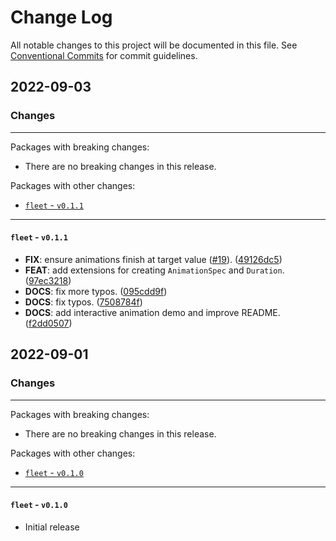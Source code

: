 # Change Log

All notable changes to this project will be documented in this file.
See [Conventional Commits](https://conventionalcommits.org) for commit guidelines.

## 2022-09-03

### Changes

---

Packages with breaking changes:

 - There are no breaking changes in this release.

Packages with other changes:

 - [`fleet` - `v0.1.1`](#fleet---v011)

---

#### `fleet` - `v0.1.1`

 - **FIX**: ensure animations finish at target value ([#19](https://github.com/blaugold/fleet/issues/19)). ([49126dc5](https://github.com/blaugold/fleet/commit/49126dc5fc315bc34cd62c9d060d83645b501531))
 - **FEAT**: add extensions for creating `AnimationSpec` and `Duration`. ([97ec3218](https://github.com/blaugold/fleet/commit/97ec3218a1562cd95b7030ad1bad2307be353507))
 - **DOCS**: fix more typos. ([095cdd9f](https://github.com/blaugold/fleet/commit/095cdd9f8ff7ae4182a54de64a00281f535da3b2))
 - **DOCS**: fix typos. ([7508784f](https://github.com/blaugold/fleet/commit/7508784f7595aaa98530924640edc3b4026b573e))
 - **DOCS**: add interactive animation demo and improve README. ([f2dd0507](https://github.com/blaugold/fleet/commit/f2dd050787ad1d5cb51a4206b4445c509d46affb))


## 2022-09-01

### Changes

---

Packages with breaking changes:

 - There are no breaking changes in this release.

Packages with other changes:

 - [`fleet` - `v0.1.0`](#fleet---v010)

---

#### `fleet` - `v0.1.0`

 - Initial release

